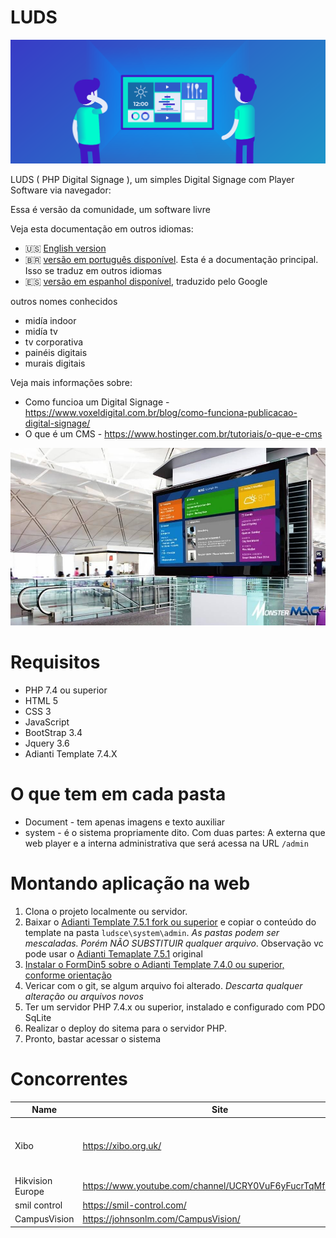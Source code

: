 # LUDS

![visão geral](digital-signage.png)

LUDS ( PHP Digital Signage ), um simples Digital Signage com Player Software via navegador: 

Essa é versão da comunidade, um software livre

Veja esta documentação em outros idiomas:
- :us: [English version](../README.md)
- :brazil: [versão em português disponível](README_pt-BR.md). Esta é a documentação principal. Isso se traduz em outros idiomas
- :es: [versão em espanhol disponível](README_es.md), traduzido pelo Google

outros nomes conhecidos
* midía indoor
* midía tv
* tv corporativa
* painéis digitais
* murais digitais 

Veja mais informações sobre: 
* Como funcioa um Digital Signage - https://www.voxeldigital.com.br/blog/como-funciona-publicacao-digital-signage/
* O que é um CMS - https://www.hostinger.com.br/tutoriais/o-que-e-cms

![visão geral](exemplo01.jpg)

# Requisitos
* PHP 7.4 ou superior
* HTML 5
* CSS 3
* JavaScript
* BootStrap 3.4
* Jquery 3.6
* Adianti Template 7.4.X

# O que tem em cada pasta
* Document - tem apenas imagens e texto auxiliar
* system - é o sistema propriamente dito. Com duas partes:  A externa que web player e a interna administrativa que será acessa na URL `/admin`

# Montando aplicação na web

1. Clona o projeto localmente ou servidor.
1. Baixar o [Adianti Template 7.5.1 fork ou superior](https://github.com/bjverde/adianti-fork-template) e copiar o conteúdo do template na pasta `ludsce\system\admin`. *As pastas podem ser mescaladas. Porém NÃO SUBSTITUIR qualquer arquivo*. Observação vc pode usar o [Adianti Temaplate 7.5.1](https://www.adianti.com.br/framework-download) original
1. [Instalar o FormDin5 sobre o Adianti Template 7.4.0 ou superior, conforme orientação](https://github.com/bjverde/formDin5#instala%C3%A7%C3%A3o)
1. Vericar com o git, se algum arquivo foi alterado. *Descarta qualquer alteração ou arquivos novos*
1. Ter um servidor PHP 7.4.x ou superior, instalado e configurado com PDO SqLite
1. Realizar o deploy do sitema para o servidor PHP. 
1. Pronto, bastar acessar o sistema


# Concorrentes 

| Name             | Site                                                     | GitHub                                    | Description                          |
|------------------|----------------------------------------------------------|-------------------------------------------|--------------------------------------|
| Xibo             | https://xibo.org.uk/                                     |                                           | Most Famous software Digital Display |
| Hikvision Europe | https://www.youtube.com/channel/UCRY0VuF6yFucrTqMfZk6Bng |                                           |                                      |
| smil control     | https://smil-control.com/                                | https://github.com/sagiadinos             |                                      |
| CampusVision     | https://johnsonlm.com/CampusVision/                      | https://github.com/JohnsonLM/CampusVision |  

